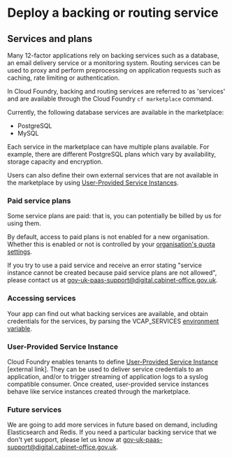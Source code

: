 # Deploy a backing or routing service

## Services and plans

Many 12-factor applications rely on backing services such as a database, an email delivery service or a monitoring system. Routing services can be used to proxy and perform preprocessing on application requests such as caching, rate limiting or authentication.

In Cloud Foundry, backing and routing services are referred to as 'services' and are available through the Cloud Foundry ``cf marketplace`` command.

Currently, the following database services are available in the marketplace:
- PostgreSQL
- MySQL


Each service in the marketplace can have multiple plans available. For example, there are different PostgreSQL plans which vary by availability, storage capacity and encryption.

Users can also define their own external services that are not available in the marketplace by using [User-Provided Service Instances](/#user-provided-service-instance).

### Paid service plans

Some service plans are paid: that is, you can potentially be billed by us for using them.

By default, access to paid plans is not enabled for a new organisation. Whether this is enabled or not is controlled by your [organisation's quota settings](/#quotas).

If you try to use a paid service and receive an error stating "service instance cannot be created because paid service plans are not allowed", please contact us at [gov-uk-paas-support@digital.cabinet-office.gov.uk](mailto:gov-uk-paas-support@digital.cabinet-office.gov.uk).

### Accessing services

Your app can find out what backing services are available, and obtain credentials for the services, by parsing the VCAP_SERVICES [environment variable](/#environment-variables).

### User-Provided Service Instance

Cloud Foundry enables tenants to define [User-Provided Service Instance](https://docs.cloudfoundry.org/devguide/services/user-provided.html) [external link]. They can be used to deliver service credentials to an application, and/or to trigger streaming of application logs to a syslog compatible consumer. Once created, user-provided service instances behave like service instances created through the marketplace.

### Future services

We are going to add more services in future based on demand, including Elasticsearch and Redis. If you need a particular backing service that we don't yet support, please let us know at [gov-uk-paas-support@digital.cabinet-office.gov.uk](mailto:gov-uk-paas-support@digital.cabinet-office.gov.uk).
